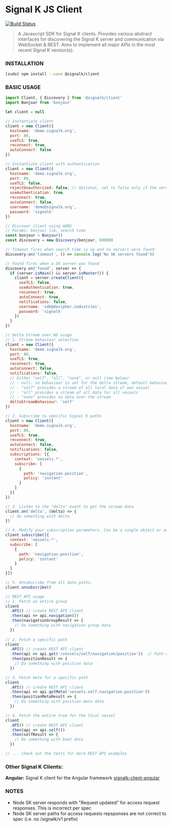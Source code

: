 # Signal K JS Client

[![Build Status](https://travis-ci.org/SignalK/signalk-js-client.svg)](https://travis-ci.org/SignalK/signalk-js-client)

> A Javascript SDK for Signal K clients. Provides various abstract interfaces for discovering the Signal K server and communication via WebSocket & REST. Aims to implement all major APIs in the most recent Signal K version(s).


### INSTALLATION

```bash
[sudo] npm install --save @signalk/client
```

### BASIC USAGE
```javascript
import Client, { Discovery } from '@signalk/client'
import Bonjour from 'bonjour'

let client = null

// Instantiate client
client = new Client({
  hostname: 'demo.signalk.org',
  port: 80,
  useTLS: true,
  reconnect: true,
  autoConnect: false
})

// Instantiate client with authentication
client = new Client({
  hostname: 'demo.signalk.org',
  port: 80,
  useTLS: false,
  rejectUnauthorized: false, // Optional, set to false only if the server has a self-signed certificate
  useAuthentication: true,
  reconnect: true,
  autoConnect: false,
  username: 'demo@signalk.org',
  password: 'signalk'
})

// Discover client using mDNS
// Params: bonjour lib, search time
const bonjour = Bonjour()
const discovery = new Discovery(bonjour, 60000)

// Timeout fires when search time is up and no servers were found
discovery.on('timeout', () => console.log('No SK servers found'))

// Found fires when a SK server was found
discovery.on('found', server => {
  if (server.isMain() && server.isMaster()) {
    client = server.createClient({
      useTLS: false,
      useAuthentication: true,
      reconnect: true,
      autoConnect: true,
      notifications: false,
      username: 'sdk@decipher.industries',
      password: 'signalk'
    })
  }
})

// Delta Stream over WS usage
// 1. Stream behaviour selection
client = new Client({
  hostname: 'demo.signalk.org',
  port: 80,
  useTLS: true,
  reconnect: true,
  autoConnect: false,
  notifications: false,
  // Either "self", "all", "none", or null (see below)
  // - null: no behaviour is set for the delta stream, default behaviour is used. Use this option when connecting to older devices that don't support the subscription modifiers per query request. See https://signalk.org/specification/1.4.0/doc/subscription_protocol.html.
  // - "self" provides a stream of all local data of own vessel
  // - "all" provides a stream of all data for all vessels
  // - "none" provides no data over the stream
  deltaStreamBehaviour: 'self'
})

// 2. Subscribe to specific Signal K paths
client = new Client({
  hostname: 'demo.signalk.org',
  port: 80,
  useTLS: true,
  reconnect: true,
  autoConnect: false,
  notifications: false,
  subscriptions: [{
    context: 'vessels.*',
    subscribe: [
      {
        path: 'navigation.position',
        policy: 'instant'
      }
    ]
  }]
})

// 3. Listen to the "delta" event to get the stream data
client.on('delta', (delta) => {
  // do something with delta
})

// 4. Modify your subscription parameters. Can be a single object or an array.
client.subscribe([{
  context: 'vessels.*',
  subscribe: [
    {
      path: 'navigation.position',
      policy: 'instant'
    }
  ]
}])

// 5. Unsubscribe from all data paths.
client.unsubscribe()

// REST API usage
// 1. Fetch an entire group
client
  .API() // create REST API client
  .then(api => api.navigation())
  .then(navigationGroupResult => {
    // Do something with navigation group data
  })
  
// 2. Fetch a specific path
client
  .API() // create REST API client
  .then(api => api.get('/vessels/self/navigation/position'))  // Path can be specified using dotnotation and slashes
  .then(positionResult => {
    // Do something with position data
  })

// 3. Fetch meta for a specific path
client
  .API() // create REST API client
  .then(api => api.getMeta('vessels.self.navigation.position'))
  .then(positionMetaResult => {
    // Do something with position meta data
  })

// 4. Fetch the entire tree for the local vessel
client
  .API() // create REST API client
  .then(api => api.self())
  .then(selfResult => {
    // Do something with boat data
  })

// ... check out the tests for more REST API examples
```

### Other Signal K Clients:
**Angular:**
Signal K client for the Angular framework
[signalk-client-angular](https://github.com/panaaj/signalk-client-angular)



### NOTES
- Node SK server responds with "Request updated" for access request responses. This is incorrect per spec
- Node SK server paths for access requests repsponses are not correct to spec (i.e. no /signalk/v1 prefix)
